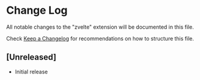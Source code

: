 # Change Log

All notable changes to the "zvelte" extension will be documented in this file.

Check [Keep a Changelog](http://keepachangelog.com/) for recommendations on how to structure this file.

## [Unreleased]

- Initial release
